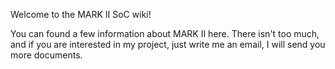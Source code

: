 Welcome to the MARK II SoC wiki!

You can found a few information about MARK II here. There isn't too much, and if you are interested in my project, just write me an email, I will send you more documents.